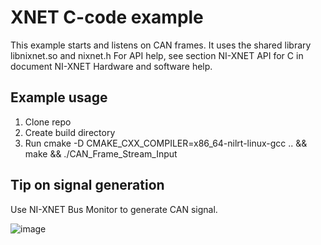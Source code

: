 # XNET C-code example

This example starts and listens on CAN frames. It uses the shared library libnixnet.so and nixnet.h
For API help, see section NI-XNET API for C in document NI-XNET Hardware and software help.

## Example usage

1) Clone repo
2) Create build directory
3) Run cmake -D CMAKE_CXX_COMPILER=x86_64-nilrt-linux-gcc .. && make && ./CAN_Frame_Stream_Input

## Tip on signal generation

Use NI-XNET Bus Monitor to generate CAN signal.

![image](https://user-images.githubusercontent.com/86668144/146000089-50e25f33-40a4-432c-ad65-15613b875c2c.png)

